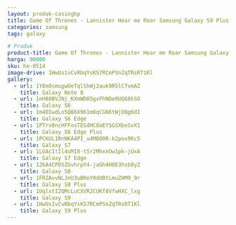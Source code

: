 ```yaml
---
layout: produk-casinghp
title: Game Of Thrones - Lannister Hear me Roar Samsung Galaxy S9 Plus Case
categories: samsung
tags: galaxy

# Produk
product-title: Game Of Thrones - Lannister Hear me Roar Samsung Galaxy S9 Plus Case
harga: 90000
sku: hn-0514
image-drive: 1HwUs1vCvRbqYsK57RCmPSnZqTRsRT1Kl
gallery:
  - url: 1Y8n0smugwUeTqlShWj2auk9R5lCfvmAZ
    title: Galaxy Note 8
  - url: 1nH80BVJNj_KXmWD05gxFhNDe0UQ68kSO
    title: Galaxy S6
  - url: 1m4DIwdLo5QB6X961mOqCGN6tWjOQg6dI
    title: Galaxy S6 Edge
  - url: 1PTrv0ncHFFosTEGdHC8aEYSGSXbeSvX1
    title: Galaxy S6 Edge Plus
  - url: 1PCKUL1RnNKA4PI_u4MBO0R-k2pox9Kc5
    title: Galaxy S7
  - url: 1LGAcItIl4uMI8-tSr2MhxnOw1pk-jUxA
    title: Galaxy S7 Edge
  - url: 1Z6A4CPDSZGvhrpY4-jaGh4H8E3hsb8yZ
    title: Galaxy S8
  - url: 1FRZAvvNLJnU3uBRnY9dUBtLmuZHM9_9r
    title: Galaxy S8 Plus
  - url: 1UqlxtI2QMcLuCXVR2CUKf8VfwHXC_lxg
    title: Galaxy S9
  - url: 1HwUs1vCvRbqYsK57RCmPSnZqTRsRT1Kl
    title: Galaxy S9 Plus
---
```

